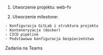 1. Utworzenie projektu: web-fv

2. Utworzenie milestone:

```
- Konfiguracja GitLab i struktura projektu
- Konteneryzacja (docker)
- CICD pipeline
- Podstawowa konfiguracja bezpieczeństwa
```

Zadania na Teams